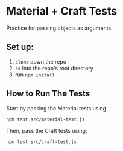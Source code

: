# Material + Craft Tests
Practice for passing objects as arguments.

## Set up:
1. `clone` down the repo
2. `cd` into the repo's root directory
3. run `npm install`

## How to Run The Tests

Start by passing the Material tests using:

```
npm test src/material-test.js
```

Then, pass the Craft tests using:

```
npm test src/craft-test.js
```

